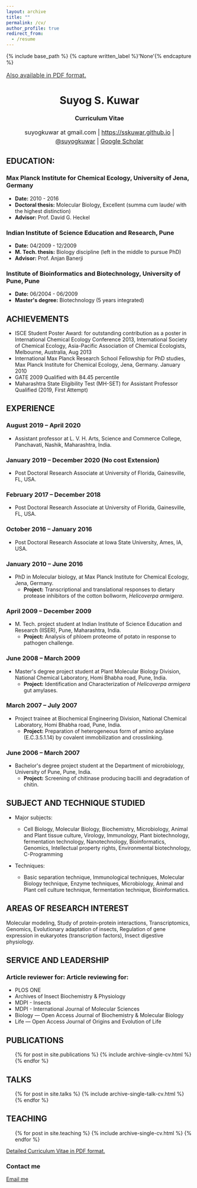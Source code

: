 ```yaml
---
layout: archive
title: ""
permalink: /cv/
author_profile: true
redirect_from:
  - /resume
---
```


{% include base_path %}
{% capture written_label %}'None'{% endcapture %}

<a style="line-height: 1.5;" href="https://sskuwar.github.io/files/Suyog-Kuwar-Resume.pdf"><span style="color: #333333;"><span style="font-size: medium;">Also available in PDF format.</span></span></a>
<h1 class="western" align="center"><b>Suyog S. Kuwar</b></h1>
<p style="line-height: 1.5;" align="center"><span style="font-size: medium;"><b>Curriculum Vitae</b> </span></p>
<p style="line-height: 1.5;" align="center"><span style="font-size: medium;">suyogkuwar at  gmail.com | <a href="https://sskuwar.github.io/">https://sskuwar.github.io</a> | <a href="http://www.twitter.com/suyogkuwar">@suyogkuwar</a> | <a href="https://scholar.google.com/citations?user=-1O8_u8AAAAJ&hl=en">Google Scholar</a></span></p>


## EDUCATION:

### Max Planck Institute for Chemical Ecology, University of Jena, Germany
  * **Date:** 2010 - 2016
  * **Doctoral thesis:** Molecular Biology, Excellent (summa cum laude/ with the highest distinction)
  * **Advisor:** Prof. David G. Heckel


### Indian Institute of Science Education and Research, Pune
  * **Date:** 04/2009 - 12/2009
  * **M. Tech. thesis:** Biology discipline (left in the middle to pursue PhD)
  * **Advisor:** Prof. Anjan Banerji

### Institute of Bioinformatics and Biotechnology, University of Pune, Pune
  * **Date:** 06/2004 - 06/2009
  * **Master's degree:** Biotechnology (5 years integrated)

## ACHIEVEMENTS

* ISCE Student Poster Award: for outstanding contribution as a poster in International Chemical Ecology Conference 2013, International Society of Chemical Ecology, Asia-Pacific Association of Chemical Ecologists, Melbourne, Australia, Aug 2013
* International Max Planck Research School Fellowship for PhD studies, Max Planck Institute for Chemical Ecology, Jena, Germany. January 2010
* GATE 2009 Qualified with 84.45 percentile
* Maharashtra State Eligibility Test (MH-SET) for Assistant Professor Qualified (2019, First Attempt)

## EXPERIENCE
### August 2019 – April 2020  ###
* Assistant professor at L. V. H. Arts, Science and Commerce College, Panchavati, Nashik, Maharashtra, India.

### January 2019 – December 2020 (No cost Extension) ###
* Post Doctoral Research Associate at University of Florida, Gainesville, FL, USA.

### February 2017 – December 2018 ###
* Post Doctoral Research Associate at University of Florida, Gainesville, FL, USA.

### October 2016 – January 2016 ###
* Post Doctoral Research Associate at Iowa State University, Ames, IA, USA.


### January 2010 – June 2016 ###
* PhD in Molecular biology, at Max Planck Institute for Chemical Ecology, Jena, Germany.
  * **Project:** Transcriptional and translational responses to dietary protease inhibitors of the cotton bollworm, *Helicoverpa armigera*.

### April 2009 – December 2009 ###
* M. Tech. project student at Indian Institute of Science Education and Research (IISER), Pune, Maharashtra, India.
  * **Project:** Analysis of phloem proteome of potato in response to pathogen challenge.

### June 2008 – March 2009 ###
* Master's degree project student at Plant Molecular Biology Division, National Chemical Laboratory, Homi Bhabha road, Pune, India.
  * **Project:** Identification and Characterization of *Helicoverpa armigera* gut amylases.

### March 2007 – July 2007 ###
* Project trainee at Biochemical Engineering Division, National Chemical Laboratory, Homi Bhabha road, Pune, India.
  * **Project:** Preparation of heterogeneous form of amino acylase (E.C.3.5.1.14) by covalent immobilization and crosslinking.

### June 2006 – March 2007 ###
* Bachelor's degree project student at the Department of microbiology, University of Pune, Pune, India.
  * **Project:** Screening of chitinase producing bacilli and degradation of chitin.

## SUBJECT AND TECHNIQUE STUDIED
* Major subjects:
  * Cell Biology, Molecular Biology, Biochemistry, Microbiology, Animal and Plant tissue culture, Virology,
Immunology, Plant biotechnology, fermentation technology, Nanotechnology, Bioinformatics,
Genomics, Intellectual property rights, Environmental biotechnology, C-Programming

* Techniques:
  * Basic separation technique, Immunological techniques, Molecular Biology technique, Enzyme techniques,
Microbiology, Animal and Plant cell culture technique, fermentation technique, Bioinformatics.

## AREAS OF RESEARCH INTEREST
Molecular modeling, Study of protein-protein interactions, Transcriptomics, Genomics, Evolutionary
adaptation of insects, Regulation of gene expression in eukaryotes (transcription factors), Insect digestive
physiology.

## SERVICE AND LEADERSHIP
### Article reviewer for: Article reviewing for: ###
   * PLOS ONE
   * Archives of Insect Biochemistry & Physiology
   * MDPI - Insects
   * MDPI - International Journal of Molecular Sciences 
   * Biology — Open Access Journal of Biochemistry & Molecular Biology
   * Life — Open Access Journal of Origins and Evolution of Life

## PUBLICATIONS
  <ul>{% for post in site.publications %}
    {% include archive-single-cv.html %}
  {% endfor %}</ul>

## TALKS
  <ul>{% for post in site.talks %}
    {% include archive-single-talk-cv.html %}
  {% endfor %}</ul>

## TEACHING
  <ul>{% for post in site.teaching %}
    {% include archive-single-cv.html %}
  {% endfor %}</ul> 



[Detailed Curriculum Vitae in PDF format.](http://sskuwar.github.io/files/Suyog-Kuwar-Resume.pdf)

### Contact me

[Email me](mailto:suyogkuwar@gmail.com)
